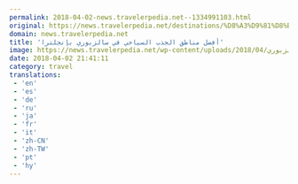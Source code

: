 ```yaml
---
permalink: 2018-04-02-news.travelerpedia.net--1334991103.html
original: https://news.travelerpedia.net/destinations/%D8%A3%D9%81%D8%B6%D9%84-%D9%85%D9%86%D8%A7%D8%B7%D9%82-%D8%A7%D9%84%D8%AC%D8%B0%D8%A8-%D8%A7%D9%84%D8%B3%D9%8A%D8%A7%D8%AD%D9%8A-%D9%81%D9%8A-%D8%B3%D8%A7%D9%84%D8%B2%D9%88%D8%B1%D9%8A/
domain: news.travelerpedia.net
title: 'أفضل مناطق الجذب السياحي في سالزبوري بإنجلترا'
image: https://news.travelerpedia.net/wp-content/uploads/2018/04/سالزبوري-كاتدرائية-سالزبوري.jpg
date: 2018-04-02 21:41:11
category: travel
translations: 
 - 'en'
 - 'es'
 - 'de'
 - 'ru'
 - 'ja'
 - 'fr'
 - 'it'
 - 'zh-CN'
 - 'zh-TW'
 - 'pt'
 - 'hy'
---
```


